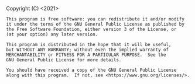 <SinoDataProxy is a data proxy tool based on STRSVR and QT.It was designed to
 manage numerous STRSVR connection and make all connections visualized.>
    Copyright (C) <2021>  <ComNav Technology Ltd.>
 
    This program is free software: you can redistribute it and/or modify
    it under the terms of the GNU General Public License as published by
    the Free Software Foundation, either version 3 of the License, or
    (at your option) any later version.
 
    This program is distributed in the hope that it will be useful,
    but WITHOUT ANY WARRANTY; without even the implied warranty of
    MERCHANTABILITY or FITNESS FOR A PARTICULAR PURPOSE.  See the
    GNU General Public License for more details.
 
    You should have received a copy of the GNU General Public License
    along with this program.  If not, see <https://www.gnu.org/licenses/>.
